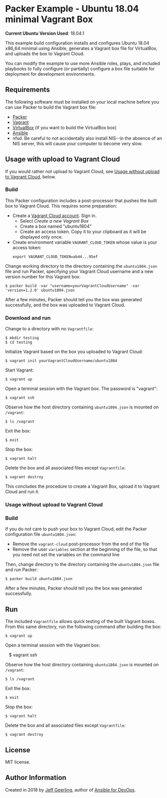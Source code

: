 # Packer Example - Ubuntu 18.04 minimal Vagrant Box

**Current Ubuntu Version Used**: 18.04.1

This example build configuration installs and configures Ubuntu 18.04 x86_64 minimal using Ansible, generates a Vagrant box file for VirtualBox, and uploads the box to Vagrant Cloud.

You can modify the example to use more Ansible roles, plays, and included playbooks to fully configure (or partially) configure a box file suitable for deployment for development environments.

## Requirements

The following software must be installed on your local machine before you can use Packer to build the Vagrant box file:

  - [Packer](http://www.packer.io/)
  - [Vagrant](http://vagrantup.com/)
  - [VirtualBox](https://www.virtualbox.org/) (if you want to build the VirtualBox box)
  - [Ansible](http://docs.ansible.com/intro_installation.html)
  - nfsd.  Be careful to not accidentally also install NIS--in the absence of an NIS server, this will cause your computer to become very slow.

## Usage with upload to Vagrant Cloud

If you would rather not upload to Vagrant Cloud, see [Usage without upload to Vagrant Cloud](#usage-without-upload-to-vagrant-cloud), below.

### Build
This Packer configuration includes a post-processor that pushes the built box to Vagrant Cloud.  This requires some preparation:

  - Create a [Vagrant Cloud account](https://app.vagrantup.com/account/new).  Sign in.
    - Select _Create a new Vagrant Box_
    - Create a box named "ubuntu1804"
    - Create an access token.  Copy it to your clipboard as it will be displayed only once.
  - Create environment variable `VAGRANT_CLOUD_TOKEN` whose value is your access token:
    ```
    export VAGRANT_CLOUD_TOKEN=ab44...95ef
    ```

Change working directory to the directory containing the `ubuntu1804.json` file and run Packer, specifying your Vagrant Cloud username and a new version number for this Vagrant box:

    $ packer build -var "username=yourVagrantCloudUsername" -var 'version=1.2.0' ubuntu1804.json

After a few minutes, Packer should tell you the box was generated successfully, and the box was uploaded to Vagrant Cloud.

### Download and run

Change to a directory with no `Vagrantfile`:

    $ mkdir testing
    $ cd testing

Initialize Vagrant based on the box you uploaded to Vagrant Cloud:

    $ vagrant init yourVagrantCloudUsername/ubuntu1804

Start Vagrant:

    $ vagrant up

Open a terminal session with the Vagrant box.  The password is "vagrant":

    $ vagrant ssh

Observe how the host directory containing `ubuntu1804.json` is mounted on `/vagrant`:

    $ ls /vagrant

Exit the box:

    $ exit

Stop the box:

    $ vagrant halt

Delete the box and all associated files except `Vagrantfile`:

    $ vagrant destroy 

This concludes the procedure to create a Vagrant Box, upload it to Vagrant Cloud and run it.


### Usage without upload to Vagrant Cloud

### Build

If you do not care to push your box to Vagrant Cloud, edit the Packer configuration file `ubuntu1804.json`:

* Remove the `vagrant-cloud` post-processor from the end of the file
* Remove the user `variables` section at the beginning of the file, so that you need not set the variables on the command line

Then, change directory to the directory containing the `ubuntu1804.json` file and run Packer:

    $ packer build ubuntu1804.json

After a few minutes, Packer should tell you the box was generated successfully.

## Run

The included `Vagrantfile` allows quick testing of the built Vagrant boxes. From this same directory, run the following command after building the box:

    $ vagrant up

Open a terminal session with the Vagrant box:

    $ vagrant ssh

Observe  how the host directory containing `ubuntu1804.json` is mounted on `/vagrant`:

    $ ls /vagrant

Exit the box:

    $ exit

Stop the box:

    $ vagrant halt

Delete the box and all associated files except `Vagrantfile`:

    $ vagrant destroy 


## License

MIT license.

## Author Information

Created in 2018 by [Jeff Geerling](https://www.jeffgeerling.com/), author of [Ansible for DevOps](https://www.ansiblefordevops.com/).
